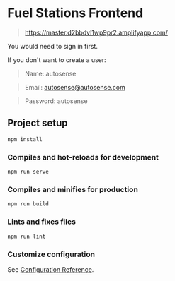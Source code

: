 # Fuel Stations Frontend

> https://master.d2bbdvl1wp9pr2.amplifyapp.com/

You would need to sign in first.

If you don't want to create a user:

> Name: autosense

> Email: autosense@autosense.com

> Password: autosense

## Project setup

```
npm install
```

### Compiles and hot-reloads for development

```
npm run serve
```

### Compiles and minifies for production

```
npm run build
```

### Lints and fixes files

```
npm run lint
```

### Customize configuration

See [Configuration Reference](https://cli.vuejs.org/config/).
